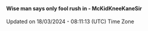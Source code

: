 #### Wise man says only fool rush in - McKidKneeKaneSir
Updated on 18/03/2024 - 08:11:13 (UTC) Time Zone
